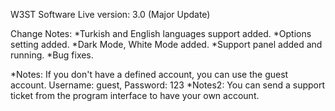 W3ST Software
Live version: 3.0 (Major Update)

Change Notes:
*Turkish and English languages support added.
*Options setting added.
*Dark Mode, White Mode added.
*Support panel added and running.
*Bug fixes.

*Notes: If you don't have a defined account, you can use the guest account. Username: guest, Password: 123
*Notes2: You can send a support ticket from the program interface to have your own account.
